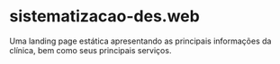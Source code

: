 # sistematizacao-des.web
Uma landing page estática apresentando as principais informações da clínica, bem como seus principais serviços.
